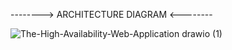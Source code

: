 -------->  ARCHITECTURE DIAGRAM   <--------


![The-High-Availability-Web-Application drawio (1)](https://github.com/user-attachments/assets/ae8ca51b-d2c3-43a3-91b9-e8348ab6b5f1)
